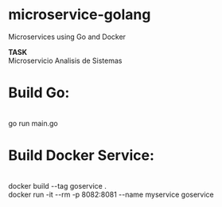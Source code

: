 # microservice-golang
Microservices using Go and Docker

<b>TASK</b>
<br>Microservicio Analisis de Sistemas

# Build Go:
<br> go run main.go

# Build Docker Service:
<br> docker build --tag goservice .
<br> docker run -it --rm -p 8082:8081 --name myservice goservice

